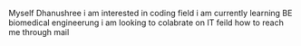 Myself Dhanushree
i am interested in coding field
i am currently learning BE biomedical engineerung
i am looking to colabrate on IT feild
how to reach me through mail 

